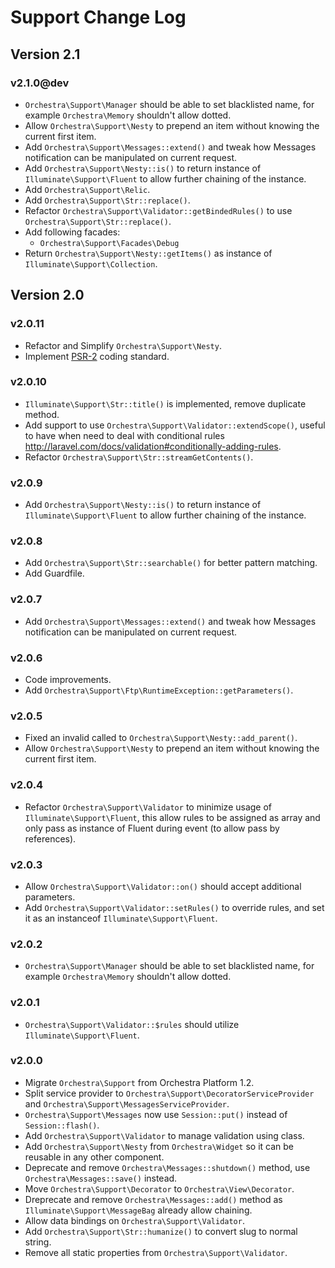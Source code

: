 Support Change Log
==============

## Version 2.1

### v2.1.0@dev

* `Orchestra\Support\Manager` should be able to set blacklisted name, for example `Orchestra\Memory` shouldn't allow dotted.
* Allow `Orchestra\Support\Nesty` to prepend an item without knowing the current first item.
* Add `Orchestra\Support\Messages::extend()` and tweak how Messages notification can be manipulated on current request.
* Add `Orchestra\Support\Nesty::is()` to return instance of `Illuminate\Support\Fluent` to allow further chaining of the instance.
* Add `Orchestra\Support\Relic`.
* Add `Orchestra\Support\Str::replace()`.
* Refactor `Orchestra\Support\Validator::getBindedRules()` to use `Orchestra\Support\Str::replace()`.
* Add following facades:
  - `Orchestra\Support\Facades\Debug`
* Return `Orchestra\Support\Nesty::getItems()` as instance of `Illuminate\Support\Collection`.

## Version 2.0

### v2.0.11

* Refactor and Simplify `Orchestra\Support\Nesty`.
* Implement [PSR-2](https://github.com/php-fig/fig-standards/blob/master/accepted/PSR-2-coding-style-guide.md) coding standard.

### v2.0.10

* `Illuminate\Support\Str::title()` is implemented, remove duplicate method.
* Add support to use `Orchestra\Support\Validator::extendScope()`, useful to have when need to deal with conditional rules <http://laravel.com/docs/validation#conditionally-adding-rules>.
* Refactor `Orchestra\Support\Str::streamGetContents()`.

### v2.0.9

* Add `Orchestra\Support\Nesty::is()` to return instance of `Illuminate\Support\Fluent` to allow further chaining of the instance.

### v2.0.8

* Add `Orchestra\Support\Str::searchable()` for better pattern matching.
* Add Guardfile.

### v2.0.7

* Add `Orchestra\Support\Messages::extend()` and tweak how Messages notification can be manipulated on current request.

### v2.0.6

* Code improvements.
* Add `Orchestra\Support\Ftp\RuntimeException::getParameters()`.

### v2.0.5

* Fixed an invalid called to `Orchestra\Support\Nesty::add_parent()`.
* Allow `Orchestra\Support\Nesty` to prepend an item without knowing the current first item.

### v2.0.4

* Refactor `Orchestra\Support\Validator` to minimize usage of `Illuminate\Support\Fluent`, this allow rules to be assigned as array and only pass as instance of Fluent during event (to allow pass by references).

### v2.0.3

* Allow `Orchestra\Support\Validator::on()` should accept additional parameters.
* Add `Orchestra\Support\Validator::setRules()` to override rules, and set it as an instanceof `Illuminate\Support\Fluent`.

### v2.0.2

* `Orchestra\Support\Manager` should be able to set blacklisted name, for example `Orchestra\Memory` shouldn't allow dotted.

### v2.0.1

* `Orchestra\Support\Validator::$rules` should utilize `Illuminate\Support\Fluent`.

### v2.0.0

* Migrate `Orchestra\Support` from Orchestra Platform 1.2.
* Split service provider to `Orchestra\Support\DecoratorServiceProvider` and `Orchestra\Support\MessagesServiceProvider`.
* `Orchestra\Support\Messages` now use `Session::put()` instead of `Session::flash()`.
* Add `Orchestra\Support\Validator` to manage validation using class.
* Add `Orchestra\Support\Nesty` from `Orchestra\Widget` so it can be reusable in any other component.
* Deprecate and remove `Orchestra\Messages::shutdown()` method, use `Orchestra\Messages::save()` instead.
* Move `Orchestra\Support\Decorator` to `Orchestra\View\Decorator`.
* Dreprecate and remove `Orchestra\Messages::add()` method as `Illuminate\Support\MessageBag` already allow chaining.
* Allow data bindings on `Orchestra\Support\Validator`.
* Add `Orchestra\Support\Str::humanize()` to convert slug to normal string.
* Remove all static properties from `Orchestra\Support\Validator`.

